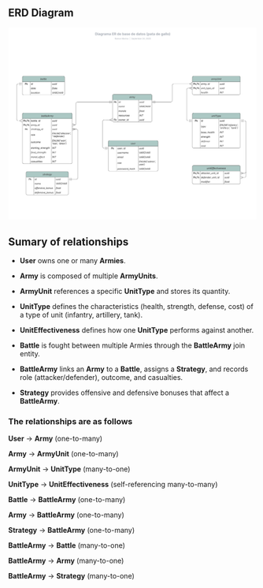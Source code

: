 ## ERD Diagram

![ERD DIAGRAM](./ERD_warSim.png)

## Sumary of relationships

- **User** owns one or many **Armies**.

- **Army** is composed of multiple **ArmyUnits**.

- **ArmyUnit** references a specific **UnitType** and stores its quantity.

- **UnitType** defines the characteristics (health, strength, defense, cost) of a type of unit (infantry, artillery, tank).

- **UnitEffectiveness** defines how one **UnitType** performs against another.

- **Battle** is fought between multiple Armies through the **BattleArmy** join entity.

- **BattleArmy** links an **Army** to a **Battle**, assigns a **Strategy**, and records role (attacker/defender), outcome, and casualties.

- **Strategy** provides offensive and defensive bonuses that affect a **BattleArmy**.

### The relationships are as follows

**User** → **Army** (one-to-many)

**Army** → **ArmyUnit** (one-to-many)

**ArmyUnit** → **UnitType** (many-to-one)

**UnitType** → **UnitEffectiveness** (self-referencing many-to-many)

**Battle** → **BattleArmy** (one-to-many)

**Army** → **BattleArmy** (one-to-many)

**Strategy** → **BattleArmy** (one-to-many)

**BattleArmy** → **Battle** (many-to-one)

**BattleArmy** → **Army** (many-to-one)

**BattleArmy** → **Strategy** (many-to-one)
